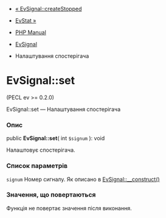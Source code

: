 - [« EvSignal::createStopped](evsignal.createstopped.md)
- [EvStat »](class.evstat.md)

- [PHP Manual](index.md)
- [EvSignal](class.evsignal.md)
- Налаштування спостерігача

# EvSignal::set

(PECL ev \>= 0.2.0)

EvSignal::set — Налаштування спостерігача

### Опис

public **EvSignal::set**( int `$signum` ): void

Налаштовує спостерігача.

### Список параметрів

`signum`
Номер сигналу. Як описано в
[EvSignal::\_\_construct()](evsignal.construct.md)

### Значення, що повертаються

Функція не повертає значення після виконання.

